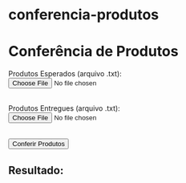 # conferencia-produtos
<!DOCTYPE html>
<html lang="pt-BR">
<head>
  <meta charset="UTF-8" />
  <title>Conferência de Produtos por Código de Barras</title>
  <link rel="stylesheet" href="styles.css" />
</head>
<body>
  <h1>Conferência de Produtos</h1>

  <label>Produtos Esperados (arquivo .txt):</label><br />
  <input type="file" id="esperadosInput" accept=".txt" /><br /><br />

  <label>Produtos Entregues (arquivo .txt):</label><br />
  <input type="file" id="entreguesInput" accept=".txt" /><br /><br />

  <button onclick="conferir()">Conferir Produtos</button>

  <h2>Resultado:</h2>
  <ul id="resultadoList"></ul>

  <script src="script.js"></script>
</body>
</html>
